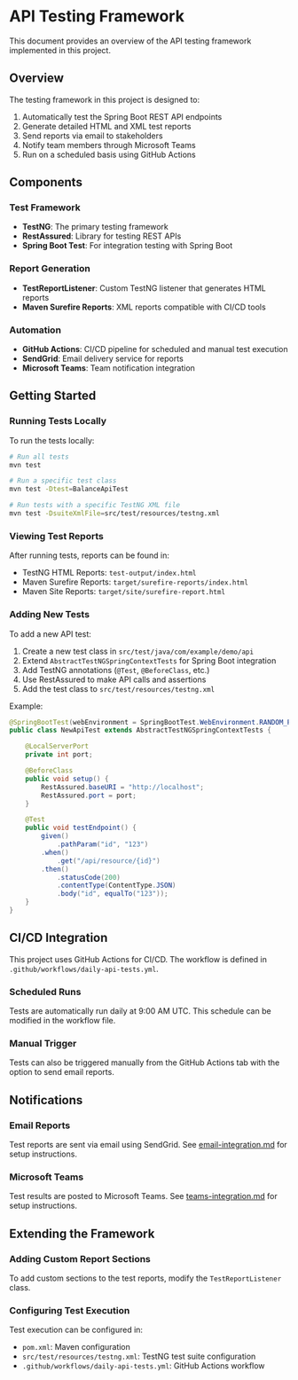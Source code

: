 # API Testing Framework

This document provides an overview of the API testing framework implemented in this project.

## Overview

The testing framework in this project is designed to:

1. Automatically test the Spring Boot REST API endpoints
2. Generate detailed HTML and XML test reports
3. Send reports via email to stakeholders
4. Notify team members through Microsoft Teams
5. Run on a scheduled basis using GitHub Actions

## Components

### Test Framework

- **TestNG**: The primary testing framework
- **RestAssured**: Library for testing REST APIs
- **Spring Boot Test**: For integration testing with Spring Boot

### Report Generation

- **TestReportListener**: Custom TestNG listener that generates HTML reports
- **Maven Surefire Reports**: XML reports compatible with CI/CD tools

### Automation

- **GitHub Actions**: CI/CD pipeline for scheduled and manual test execution
- **SendGrid**: Email delivery service for reports
- **Microsoft Teams**: Team notification integration

## Getting Started

### Running Tests Locally

To run the tests locally:

```bash
# Run all tests
mvn test

# Run a specific test class
mvn test -Dtest=BalanceApiTest

# Run tests with a specific TestNG XML file
mvn test -DsuiteXmlFile=src/test/resources/testng.xml
```

### Viewing Test Reports

After running tests, reports can be found in:

- TestNG HTML Reports: `test-output/index.html`
- Maven Surefire Reports: `target/surefire-reports/index.html`
- Maven Site Reports: `target/site/surefire-report.html`

### Adding New Tests

To add a new API test:

1. Create a new test class in `src/test/java/com/example/demo/api`
2. Extend `AbstractTestNGSpringContextTests` for Spring Boot integration
3. Add TestNG annotations (`@Test`, `@BeforeClass`, etc.)
4. Use RestAssured to make API calls and assertions
5. Add the test class to `src/test/resources/testng.xml`

Example:

```java
@SpringBootTest(webEnvironment = SpringBootTest.WebEnvironment.RANDOM_PORT)
public class NewApiTest extends AbstractTestNGSpringContextTests {

    @LocalServerPort
    private int port;

    @BeforeClass
    public void setup() {
        RestAssured.baseURI = "http://localhost";
        RestAssured.port = port;
    }

    @Test
    public void testEndpoint() {
        given()
            .pathParam("id", "123")
        .when()
            .get("/api/resource/{id}")
        .then()
            .statusCode(200)
            .contentType(ContentType.JSON)
            .body("id", equalTo("123"));
    }
}
```

## CI/CD Integration

This project uses GitHub Actions for CI/CD. The workflow is defined in `.github/workflows/daily-api-tests.yml`.

### Scheduled Runs

Tests are automatically run daily at 9:00 AM UTC. This schedule can be modified in the workflow file.

### Manual Trigger

Tests can also be triggered manually from the GitHub Actions tab with the option to send email reports.

## Notifications

### Email Reports

Test reports are sent via email using SendGrid. See [email-integration.md](email-integration.md) for setup instructions.

### Microsoft Teams

Test results are posted to Microsoft Teams. See [teams-integration.md](teams-integration.md) for setup instructions.

## Extending the Framework

### Adding Custom Report Sections

To add custom sections to the test reports, modify the `TestReportListener` class.

### Configuring Test Execution

Test execution can be configured in:

- `pom.xml`: Maven configuration
- `src/test/resources/testng.xml`: TestNG test suite configuration
- `.github/workflows/daily-api-tests.yml`: GitHub Actions workflow
